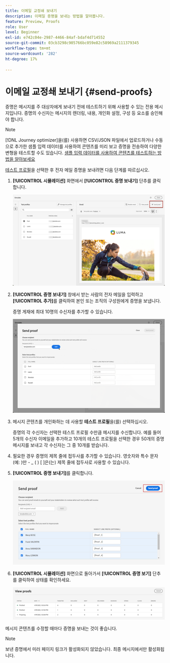 ```yaml
---
title: 이메일 교정쇄 보내기
description: 이메일 증명을 보내는 방법을 알아봅니다.
feature: Preview, Proofs
role: User
level: Beginner
exl-id: e742c04e-2987-4466-84af-bdaf4d714552
source-git-commit: 03cb3298c905766bc059e82c58969a2111379345
workflow-type: tm+mt
source-wordcount: '282'
ht-degree: 17%

---
```


# 이메일 교정쇄 보내기 {#send-proofs}

증명은 메시지를 주 대상자에게 보내기 전에 테스트하기 위해 사용할 수 있는 전용 메시지입니다. 증명의 수신자는 메시지의 렌더링, 내용, 개인화 설정, 구성 등 요소를 승인해야 합니다.

>[!NOTE]
>
>[!DNL Journey optimizer]을(를) 사용하면 CSV/JSON 파일에서 업로드하거나 수동으로 추가한 샘플 입력 데이터를 사용하여 콘텐츠를 미리 보고 증명을 전송하여 다양한 변형을 테스트할 수도 있습니다. [샘플 입력 데이터를 사용하여 콘텐츠를 테스트하는 방법을 알아보세요](../test-approve/simulate-sample-input.md)

[테스트 프로필](test-profiles.md)을 선택한 후 전자 메일 증명을 보내려면 다음 단계를 따르십시오.

1. **[!UICONTROL 시뮬레이션]** 화면에서 **[!UICONTROL 증명 보내기]** 단추를 클릭합니다.

   ![](../email/assets/send-proof-button.png)

1. **[!UICONTROL 증명 보내기]** 창에서 받는 사람의 전자 메일을 입력하고 **[!UICONTROL 추가]**&#x200B;를 클릭하여 본인 또는 조직의 구성원에게 증명을 보냅니다.

   증명 게재에 최대 10명의 수신자를 추가할 수 있습니다.

   ![](../email/assets/send-proof-add.png)

1. 메시지 콘텐츠를 개인화하는 데 사용할 **테스트 프로필**&#x200B;을(를) 선택하십시오.

   증명의 각 수신자는 선택한 테스트 프로필 수만큼 메시지를 수신합니다. 예를 들어 5개의 수신자 이메일을 추가하고 10개의 테스트 프로필을 선택한 경우 50개의 증명 메시지를 보내고 각 수신자는 그 중 10개를 받습니다.

1. 필요한 경우 증명의 제목 줄에 접두사를 추가할 수 있습니다. 영숫자와 특수 문자(예: )만 - _ ( ) [ ]은(는) 제목 줄에 접두사로 사용할 수 있습니다.

1. **[!UICONTROL 증명 보내기]**&#x200B;를 클릭합니다.

   ![](../email/assets/send-proof-select.png)

1. **[!UICONTROL 시뮬레이션]** 화면으로 돌아가서 **[!UICONTROL 증명 보기]** 단추를 클릭하여 상태를 확인하세요.

   ![](../email/assets/send-proof-view.png)

메시지 콘텐츠를 수정할 때마다 증명을 보내는 것이 좋습니다.

>[!NOTE]
>
>보낸 증명에서 미러 페이지 링크가 활성화되지 않았습니다. 최종 메시지에서만 활성화됩니다.
